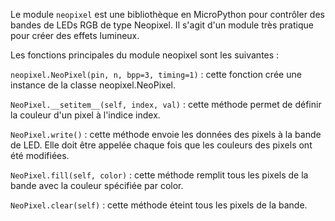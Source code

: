 Le module `neopixel` est une bibliothèque en MicroPython pour contrôler des bandes de LEDs RGB de type Neopixel. Il s'agit d'un module très pratique pour créer des effets lumineux.

Les fonctions principales du module neopixel sont les suivantes :

`neopixel.NeoPixel(pin, n, bpp=3, timing=1)` : cette fonction crée une instance de la classe neopixel.NeoPixel.

`NeoPixel.__setitem__(self, index, val)` : cette méthode permet de définir la couleur d'un pixel à l'indice index. 

`NeoPixel.write()` : cette méthode envoie les données des pixels à la bande de LED. Elle doit être appelée chaque fois que les couleurs des pixels ont été modifiées.

`NeoPixel.fill(self, color)` : cette méthode remplit tous les pixels de la bande avec la couleur spécifiée par color.

`NeoPixel.clear(self)` : cette méthode éteint tous les pixels de la bande.


